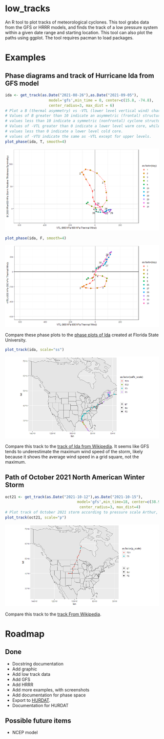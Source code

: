 # low_tracks
An R tool to plot tracks of meteorological cyclones. This tool grabs data from the GFS or HRRR models,
and finds the track of a low pressure system within a given date range and starting location. This tool
can also plot the paths using ggplot. The tool requires pacman to load packages.

# Examples

## Phase diagrams and track of Hurricane Ida from GFS model

```r
ida <- get_track(as.Date("2021-08-26"),as.Date("2021-09-05"),
                    model='gfs',min_time = 0, center=c(15.8, -74.8),
                    center_radius=3, max_dist = 6)
# Plot a B (thermal asymmetry) vs -VTL (lower level vertical wind) chart
# Values of B greater than 10 indicate an asymmetric (frontal) structure,
# values less than 10 indicate a symmetric (nonfrontal) cyclone structure.
# Values of -VTL greater than 0 indicate a lower level warm core, while
# values less than 0 indicate a lower level cold core.
# values of -VTU indicate the same as -VTL except for upper levels.
plot_phase(ida, T, smooth=4)
```

![B vs -VTL phase chart for Ida](screenshots/ida_b_vtl.png)

```r
plot_phase(ida, F, smooth=4)
```

![-VTU vs -VTL phase chart for Ida](screenshots/ida_vtu_vtl.png)

Compare these phase plots to the [phase plots of Ida](http://moe.met.fsu.edu/cyclonephase/archive/2021/) created at Florida State University.

```r
plot_track(ida, scale="ss")
```

![](screenshots/ida_track.png)

Compare this track to the [track of Ida from Wikipedia](https://en.wikipedia.org/wiki/Hurricane_Ida#/media/File:Ida_2021_track.png). It seems like GFS tends to underestimate the maximum wind speed of the storm, likely because it shows the average wind speed in a grid square, not the maximum.

## Path of October 2021 North American Winter Storm

```r
oct21 <- get_track(as.Date("2021-10-12"),as.Date("2021-10-15"),
                                 model='gfs',min_time=18, center=c(38.9, -104.8),
                                  center_radius=3, max_dist=4)
# Plot track of October 2021 storm according to pressure scale Arthur, W. C. & Woolf, H. M. 2013)
plot_track(oct21, scale="p")
```

![](screenshots/oct21_track.png)

Compare this track to the [track From Wikipedia](https://en.wikipedia.org/wiki/2021%E2%80%9322_North_American_winter#/media/File:October_2021_winter_storm_track.png).

# Roadmap

## Done
- Docstring documentation
- Add graphic
- Add low track data
- Add GFS
- Add HRRR
- Add more examples, with screenshots
- Add documentation for phase space
- Export to [HURDAT](https://www.aoml.noaa.gov/hrd/data_sub/newHURDAT.html).
- Documentation for HURDAT


## Possible future items
- NCEP model

